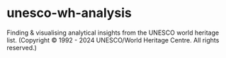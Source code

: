 # unesco-wh-analysis
Finding &amp; visualising analytical insights from the UNESCO world heritage list. (Copyright © 1992 - 2024 UNESCO/World Heritage Centre. All rights reserved.)

